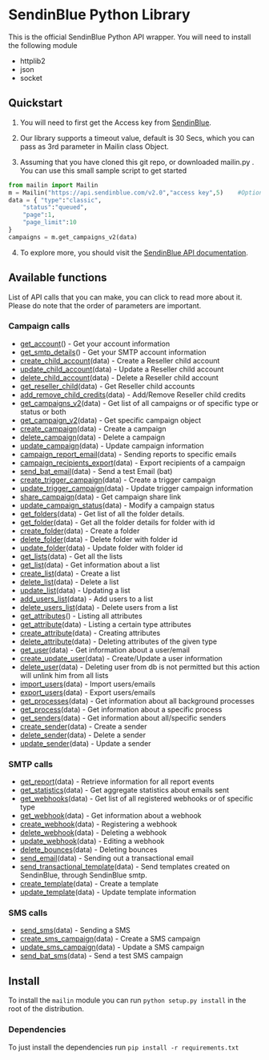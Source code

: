 # SendinBlue Python Library

This is the official SendinBlue Python API wrapper. You will need to install the following module
* httplib2
* json
* socket

## Quickstart

1. You will need to first get the Access key from [SendinBlue](https://www.sendinblue.com).

2. Our library supports a timeout value, default is 30 Secs, which you can pass as 3rd parameter in Mailin class Object.

3. Assuming that you have cloned this git repo, or downloaded mailin.py . You can use this small sample script to get started
```python
from mailin import Mailin
m = Mailin("https://api.sendinblue.com/v2.0","access key",5)	#Optional parameter: Timeout in Secs
data = { "type":"classic",
	"status":"queued",
	"page":1,
	"page_limit":10
}
campaigns = m.get_campaigns_v2(data)
```
4. To explore more, you should visit the [SendinBlue API documentation](https://apidocs.sendinblue.com).

## Available functions

List of API calls that you can make, you can click to read more about it. Please do note that the order of parameters are important.

### Campaign calls

 * [get_account](https://apidocs.sendinblue.com/account/#1)() - Get your account information
 * [get_smtp_details](https://apidocs.sendinblue.com/account/#7)() - Get your SMTP account information
 * [create_child_account](https://apidocs.sendinblue.com/account/#2)(data) - Create a Reseller child account
 * [update_child_account](https://apidocs.sendinblue.com/account/#3)(data) - Update a Reseller child account
 * [delete_child_account](https://apidocs.sendinblue.com/account/#4)(data) - Delete a Reseller child account
 * [get_reseller_child](https://apidocs.sendinblue.com/account/#5)(data) - Get Reseller child accounts
 * [add_remove_child_credits](https://apidocs.sendinblue.com/account/#6)(data) - Add/Remove Reseller child credits
 * [get_campaigns_v2](https://apidocs.sendinblue.com/campaign/#1)(data) - Get list of all campaigns or of specific type or status or both
 * [get_campaign_v2](https://apidocs.sendinblue.com/campaign/#1)(data) - Get specific campaign object
 * [create_campaign](https://apidocs.sendinblue.com/campaign/#2)(data) - Create a campaign
 * [delete_campaign](https://apidocs.sendinblue.com/campaign/#3)(data) - Delete a campaign
 * [update_campaign](https://apidocs.sendinblue.com/campaign/#4)(data) - Update campaign information
 * [campaign_report_email](https://apidocs.sendinblue.com/campaign/#5)(data) - Sending reports to specific emails
 * [campaign_recipients_export](https://apidocs.sendinblue.com/campaign/#6)(data) - Export recipients of a campaign
 * [send_bat_email](https://apidocs.sendinblue.com/campaign/#7)(data) - Send a test Email (bat)
 * [create_trigger_campaign](https://apidocs.sendinblue.com/campaign/#8)(data) - Create a trigger campaign
 * [update_trigger_campaign](https://apidocs.sendinblue.com/campaign/#9)(data) - Update trigger campaign information
 * [share_campaign](https://apidocs.sendinblue.com/campaign/#10)(data) - Get campaign share link
 * [update_campaign_status](https://apidocs.sendinblue.com/campaign/#11)(data) - Modify a campaign status
 * [get_folders](https://apidocs.sendinblue.com/folder/#1)(data) - Get list of all the folder details.
 * [get_folder](https://apidocs.sendinblue.com/folder/#2)(data) - Get all the folder details for folder with id <id>
 * [create_folder](https://apidocs.sendinblue.com/folder/#3)(data) - Create a folder
 * [delete_folder](https://apidocs.sendinblue.com/folder/#4)(data) - Delete folder with folder id <id>
 * [update_folder](https://apidocs.sendinblue.com/folder/#5)(data) - Update folder with folder id <id>
 * [get_lists](https://apidocs.sendinblue.com/list/#1)(data) - Get all the lists
 * [get_list](https://apidocs.sendinblue.com/list/#2)(data) - Get information about a list
 * [create_list](https://apidocs.sendinblue.com/list/#3)(data) - Create a list
 * [delete_list](https://apidocs.sendinblue.com/list/#4)(data) - Delete a list
 * [update_list](https://apidocs.sendinblue.com/list/#5)(data) - Updating a list
 * [add_users_list](https://apidocs.sendinblue.com/list/#6)(data) - Add users to a list
 * [delete_users_list](https://apidocs.sendinblue.com/list/#7)(data) - Delete users from a list
 * [get_attributes](https://apidocs.sendinblue.com/attribute/#1)() - Listing all attributes
 * [get_attribute](https://apidocs.sendinblue.com/attribute/#2)(data) - Listing a certain type attributes
 * [create_attribute](https://apidocs.sendinblue.com/attribute/#3)(data) - Creating attributes
 * [delete_attribute](https://apidocs.sendinblue.com/attribute/#4)(data) - Deleting attributes of the given type
 * [get_user](https://apidocs.sendinblue.com/user/#2)(data) - Get information about a user/email
 * [create_update_user](https://apidocs.sendinblue.com/user/#1)(data) - Create/Update a user information
 * [delete_user](https://apidocs.sendinblue.com/user/#3)(data) - Deleting user from db is not permitted but this action will unlink him from all lists
 * [import_users](https://apidocs.sendinblue.com/user/#4)(data) - Import users/emails
 * [export_users](https://apidocs.sendinblue.com/user/#5)(data) - Export users/emails
 * [get_processes](https://apidocs.sendinblue.com/process/#1)(data) - Get information about all background processes
 * [get_process](https://apidocs.sendinblue.com/process/#2)(data) - Get information about a specific process
 * [get_senders](https://apidocs.sendinblue.com/sender-management/#1)(data) - Get information about all/specific senders
 * [create_sender](https://apidocs.sendinblue.com/sender-management/#2)(data) - Create a sender
 * [delete_sender](https://apidocs.sendinblue.com/sender-management/#3)(data) - Delete a sender
 * [update_sender](https://apidocs.sendinblue.com/sender-management/#4)(data) - Update a sender

### SMTP calls

 * [get_report](https://apidocs.sendinblue.com/report/)(data) - Retrieve information for all report events
 * [get_statistics](https://apidocs.sendinblue.com/statistics/)(data) - Get aggregate statistics about emails sent
 * [get_webhooks](https://apidocs.sendinblue.com/webhooks/#1)(data) - Get list of all registered webhooks or of specific type
 * [get_webhook](https://apidocs.sendinblue.com/webhooks/#2)(data) - Get information about a webhook
 * [create_webhook](https://apidocs.sendinblue.com/webhooks/#3)(data) - Registering a webhook
 * [delete_webhook](https://apidocs.sendinblue.com/webhooks/#5)(data) - Deleting a webhook
 * [update_webhook](https://apidocs.sendinblue.com/webhooks/#4)(data) - Editing a webhook
 * [delete_bounces](https://apidocs.sendinblue.com/bounces/)(data) - Deleting bounces
 * [send_email](https://apidocs.sendinblue.com/tutorial-sending-transactional-email/)(data) - Sending out a transactional email
 * [send_transactional_template](https://apidocs.sendinblue.com/template/)(data) - Send templates created on SendinBlue, through SendinBlue smtp.
 * [create_template](https://apidocs.sendinblue.com/template/#2)(data) - Create a template 
 * [update_template](https://apidocs.sendinblue.com/template/#3)(data) - Update template information

### SMS calls

 * [send_sms](https://apidocs.sendinblue.com/mailin-sms/#1)(data) - Sending a SMS
 * [create_sms_campaign](https://apidocs.sendinblue.com/mailin-sms/#2)(data) - Create a SMS campaign
 * [update_sms_campaign](https://apidocs.sendinblue.com/mailin-sms/#3)(data) - Update a SMS campaign
 * [send_bat_sms](https://apidocs.sendinblue.com/mailin-sms/#4)(data) - Send a test SMS campaign

## Install

To install the `mailin` module you can run `python setup.py install` in the root of the distribution.

### Dependencies

To just install the dependencies run `pip install -r requirements.txt`